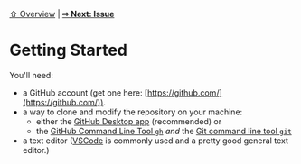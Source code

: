 [⇧ Overview](README.md) | [**⇨ Next: Issue**](how-to-issue.md)

# Getting Started

You'll need:
- a GitHub account (get one here: [https://github.com/](https://github.com/)).
- a way to clone and modify the repository on your machine:
  * either the [GitHub Desktop app](https://docs.github.com/en/desktop/installing-and-configuring-github-desktop/installing-and-authenticating-to-github-desktop/installing-github-desktop) (recommended) or
  * the [GitHub Command Line Tool `gh`](https://github.com/cli/cli#installation) *and* the [Git command line tool `git`](https://git-scm.com/downloads)
- a text editor ([VSCode](https://code.visualstudio.com) is commonly used and a pretty good general text editor.)


